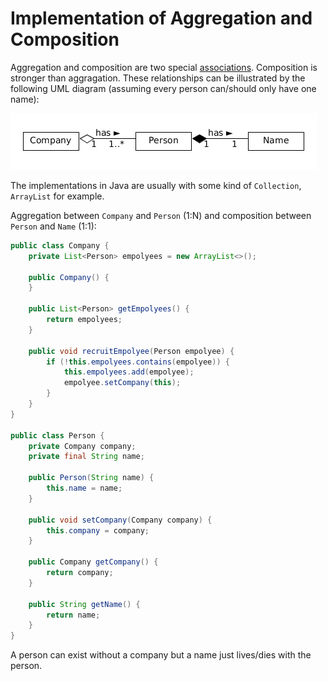 # Implementation of Aggregation and Composition

Aggregation and composition are two special [associations](https://en.wikipedia.org/wiki/Association_(object-oriented_programming)). Composition is stronger than aggragation. These relationships can be illustrated by the following UML diagram (assuming every person can/should only have one name):

![](https://github.com/YuKitAs/tech-note/blob/master/assets/association.png)

The implementations in Java are usually with some kind of `Collection`, `ArrayList` for example.

Aggregation between `Company` and `Person` (1:N) and composition between `Person` and `Name` (1:1):

```java
public class Company {
    private List<Person> empolyees = new ArrayList<>();

    public Company() {
    }

    public List<Person> getEmpolyees() {
        return empolyees;
    }

    public void recruitEmpolyee(Person empolyee) {
        if (!this.empolyees.contains(empolyee)) {
            this.empolyees.add(empolyee);
            empolyee.setCompany(this);
        }
    }
}

public class Person {
    private Company company;
    private final String name;

    public Person(String name) {
        this.name = name;
    }

    public void setCompany(Company company) {
        this.company = company;
    }

    public Company getCompany() {
        return company;
    }

    public String getName() {
        return name;
    }
}
```

A person can exist without a company but a name just lives/dies with the person.
